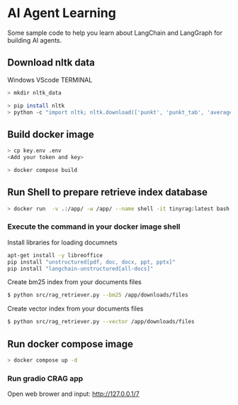 # AI Agent Learning
Some sample code to help you learn about LangChain and LangGraph for building AI agents.

## Download nltk data
Windows VScode TERMINAL
```bash
> mkdir nltk_data

> pip install nltk
> python -c "import nltk; nltk.download(['punkt', 'punkt_tab', 'averaged_perceptron_tagger', 'averaged_perceptron_tagger_eng', 'stopwords'], download_dir='nltk_data')"
```

## Build docker image
```bash
> cp key.env .env
<Add your token and key>

> docker compose build
```

## Run Shell to prepare retrieve index database
```bash
> docker run  -v .:/app/ -w /app/ --name shell -it tinyrag:latest bash
```

### Execute the command in your docker image shell
Install libraries for loading documnets
```bash
apt-get install -y libreoffice
pip install "unstructured[pdf, doc, docx, ppt, pptx]"
pip install "langchain-unstructured[all-docs]"
```

Create bm25 index from your documents files
```bash
$ python src/rag_retriever.py --bm25 /app/downloads/files
```

Create vector index from your documents files
```bash
$ python src/rag_retriever.py --vector /app/downloads/files
```


## Run docker compose image
```bash
> docker compose up -d
```

### Run gradio CRAG app

Open web brower and input: http://127.0.0.1/7